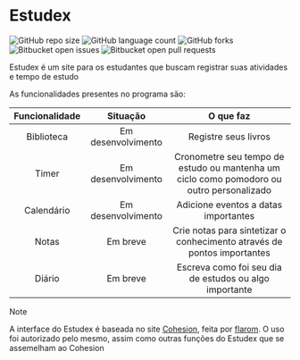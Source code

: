 # Estudex

![GitHub repo size](https://img.shields.io/github/repo-size/Mathiack/estudex?style=for-the-badge)
![GitHub language count](https://img.shields.io/github/languages/count/Mathiack/estudex?style=for-the-badge)
![GitHub forks](https://img.shields.io/github/forks/Mathiack/estudex?style=for-the-badge)
![Bitbucket open issues](https://img.shields.io/bitbucket/issues/Mathiack/estudex?style=for-the-badge)
![Bitbucket open pull requests](https://img.shields.io/bitbucket/pr-raw/Mathiack/estudex?style=for-the-badge)

Estudex é um site para os estudantes que buscam registrar suas atividades e tempo de estudo

As funcionalidades presentes no programa são:

| Funcionalidade | Situação | O que faz |
|:--------:|:--------:|:--------:|
| Biblioteca | Em desenvolvimento | Registre seus livros |
| Timer | Em desenvolvimento | Cronometre seu tempo de estudo ou mantenha um ciclo como pomodoro ou outro personalizado|
| Calendário | Em desenvolvimento | Adicione eventos a datas importantes|
| Notas | Em breve| Crie notas para sintetizar o conhecimento através de pontos importantes |
| Diário | Em breve | Escreva como foi seu dia de estudos ou algo importante |


> [!NOTE]
> A interface do Estudex é baseada no site <a href="https://flarom.github.io/cohesion"> Cohesion</a>, feita por <a href="https://github.com/flarom"> flarom</a>.
> O uso foi autorizado pelo mesmo, assim como outras funções do Estudex que se assemelham ao Cohesion
> 

